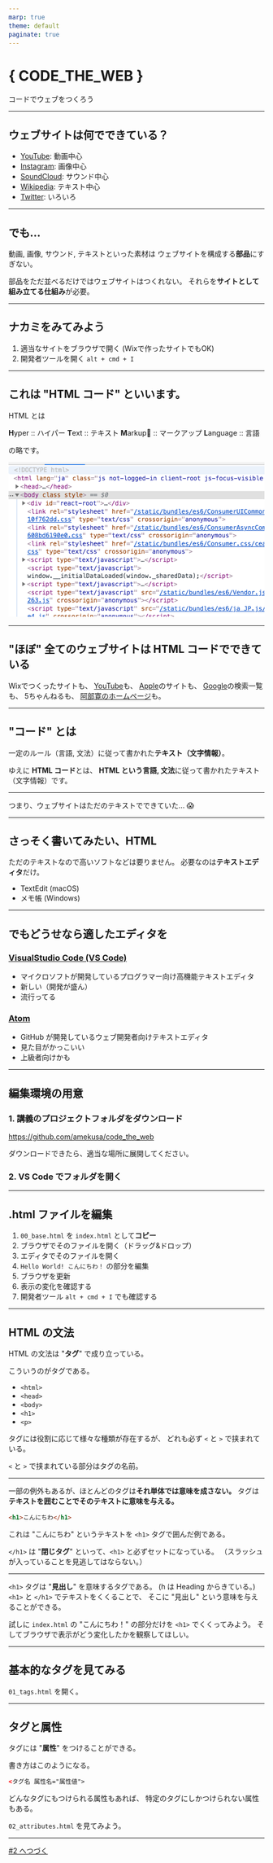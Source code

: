 ```yaml
---
marp: true
theme: default
paginate: true
---
```


# { CODE_THE_WEB }
コードでウェブをつくろう

---

## ウェブサイトは何でできている？
- [YouTube](https://www.youtube.com/): 動画中心
- [Instagram](https://www.instagram.com/shibasnacks/): 画像中心
- [SoundCloud](https://soundcloud.com/stillwoozy): サウンド中心
- [Wikipedia](https://www.wikipedia.org/): テキスト中心
- [Twitter](https://twitter.com/daftpunk_music): いろいろ

---

## でも…
動画, 画像, サウンド, テキストといった素材は
ウェブサイトを構成する**部品**にすぎない。

部品をただ並べるだけではウェブサイトはつくれない。
それらを**サイトとして組み立てる仕組み**が必要。

---

## ナカミをみてみよう
1. 適当なサイトをブラウザで開く (Wixで作ったサイトでもOK)
2. 開発者ツールを開く `alt + cmd + I`

---

## これは "HTML コード" といいます。

HTML とは

**H**yper :: ハイパー
**T**ext :: テキスト
**M**arkup :: マークアップ
**L**anguage :: 言語

の略です。

![bg right:40%](img/html.png)

---

## "ほぼ" 全てのウェブサイトは HTML コードでできている
Wixでつくったサイトも、
[YouTube](https://www.youtube.com)も、
[Apple](https://www.apple.com)のサイトも、
[Google](https://www.google.com)の検索一覧も、
5ちゃんねるも、
[阿部寛のホームページ](http://abehiroshi.la.coocan.jp/)も。

---

## "コード" とは
一定のルール（言語, 文法）に従って書かれた**テキスト（文字情報）**。

ゆえに **HTML コード**とは、
**HTML という言語, 文法**に従って書かれたテキスト（文字情報）です。

---

つまり、ウェブサイトはただのテキストでできていた… :scream:

---

## さっそく書いてみたい、HTML
ただのテキストなので高いソフトなどは要りません。
必要なのは**テキストエディタ**だけ。

- TextEdit (macOS)
- メモ帳 (Windows)

---

## でもどうせなら適したエディタを

### [VisualStudio Code (VS Code)](https://code.visualstudio.com/)
- マイクロソフトが開発しているプログラマー向け高機能テキストエディタ
- 新しい（開発が盛ん）
- 流行ってる

### [Atom](https://atom.io/)
- GitHub が開発しているウェブ開発者向けテキストエディタ
- 見た目がかっこいい
- 上級者向けかも

---

## 編集環境の用意

### 1. 講義のプロジェクトフォルダをダウンロード
https://github.com/amekusa/code_the_web

ダウンロードできたら、適当な場所に展開してください。

### 2. VS Code でフォルダを開く

---

## .html ファイルを編集
1. `00_base.html` を `index.html` として**コピー**
2. ブラウザでそのファイルを開く（ドラッグ&ドロップ）
3. エディタでそのファイルを開く
4. `Hello World! こんにちわ！` の部分を編集
5. ブラウザを更新
6. 表示の変化を確認する
7. 開発者ツール `alt + cmd + I` でも確認する

---

## HTML の文法
HTML の文法は "**タグ**" で成り立っている。

こういうのがタグである。
- `<html>`
- `<head>`
- `<body>`
- `<h1>`
- `<p>`


タグには役割に応じて様々な種類が存在するが、
どれも必ず `<` と `>` で挟まれている。

`<` と `>` で挟まれている部分はタグの名前。

---

一部の例外もあるが、ほとんどのタグは**それ単体では意味を成さない。**
タグは**テキストを囲むことでそのテキストに意味を与える。**

```html
<h1>こんにちわ</h1>
```

これは "こんにちわ" というテキストを `<h1>` タグで囲んだ例である。

`</h1>` は "**閉じタグ**" といって、`<h1>` と必ずセットになっている。
（スラッシュが入っていることを見逃してはならない。）

---

`<h1>` タグは "**見出し**" を意味するタグである。
(h は Heading からきている。)
`<h1>` と `</h1>` でテキストをくくることで、
そこに "見出し" という意味を与えることができる。

試しに `index.html` の "こんにちわ！" の部分だけを `<h1>` でくくってみよう。
そしてブラウザで表示がどう変化したかを観察してほしい。

---

## 基本的なタグを見てみる
`01_tags.html` を開く。

---

## タグと属性
タグには "**属性**" をつけることができる。

書き方はこのようになる。
```html
<タグ名 属性名="属性値">
```

どんなタグにもつけられる属性もあれば、
特定のタグにしかつけられない属性もある。

`02_attributes.html` を見てみよう。

---

[#2 へつづく](README_2.html)
